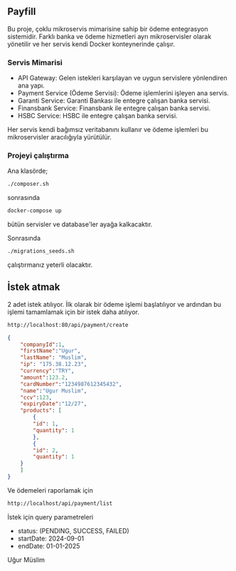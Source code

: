 
## Payfill

Bu proje, çoklu mikroservis mimarisine sahip bir ödeme entegrasyon sistemidir. Farklı banka ve ödeme hizmetleri ayrı mikroservisler olarak yönetilir ve her servis kendi Docker konteynerinde çalışır.

### Servis Mimarisi

- API Gateway: Gelen istekleri karşılayan ve uygun servislere yönlendiren ana yapı.
- Payment Service (Ödeme Servisi): Ödeme işlemlerini işleyen ana servis.
- Garanti Service: Garanti Bankası ile entegre çalışan banka servisi.
- Finansbank Service: Finansbank ile entegre çalışan banka servisi.
- HSBC Service: HSBC ile entegre çalışan banka servisi.

Her servis kendi bağımsız veritabanını kullanır ve ödeme işlemleri bu mikroservisler aracılığıyla yürütülür.

### Projeyi çalıştırma


Ana klasörde;

```bash
./composer.sh
```
sonrasında

```bash
docker-compose up
```

bütün servisler ve database'ler ayağa kalkacaktır. 

Sonrasında

```bash
./migrations_seeds.sh
```

çalıştırmanız yeterli olacaktır.


## İstek atmak

2 adet istek atılıyor. İlk olarak bir ödeme işlemi başlatılıyor ve ardından bu işlemi tamamlamak için bir istek daha atılıyor.

```bash
http://localhost:80/api/payment/create
```

```json
{
	"companyId":1,
	"firstName":"Ugur",
	"lastName": "Muslim",
	"ip": "175.38.12.23",
	"currency":"TRY",
	"amount":123.2,
	"cardNumber":"1234987612345432",
	"name":"Ugur Muslim",
	"ccv":123,
	"expiryDate":"12/27",
	"products": [
		{
		"id": 1,
		"quantity": 1
		},
		{
		"id": 2,
		"quantity": 1
	}
	]
}
```

Ve ödemeleri raporlamak için

```bash
http://localhost/api/payment/list
```

İstek için query parametreleri

- status: (PENDING, SUCCESS, FAILED)
- startDate: 2024-09-01
- endDate: 01-01-2025

Uğur Müslim

